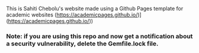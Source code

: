 This is Sahiti Chebolu's website made using a Github Pages template for academic websites (https://academicpages.github.io/)](https://academicpages.github.io/))

### Note: if you are using this repo and now get a notification about a security vulnerability, delete the Gemfile.lock file. 

